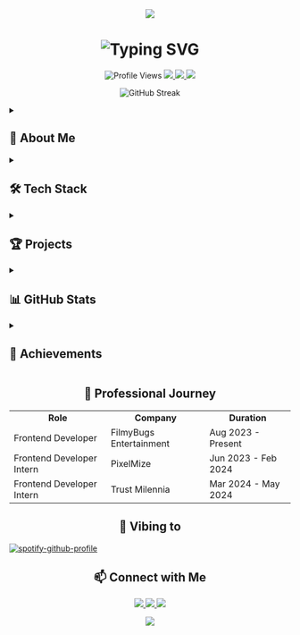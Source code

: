<div align="center">
  <img src="https://capsule-render.vercel.app/api?type=waving&color=blue&height=200&section=header&text=Sachin%20Parihar&fontSize=80&fontAlignY=35&animation=twinkling&fontColor=blue" />
</div>

<h1 align="center">
  <img src="https://readme-typing-svg.herokuapp.com?font=Fira+Code&size=35&duration=3500&pause=1000&color=FFFFFF&center=true&vCenter=true&width=500&lines=Frontend+Developer;React+Enthusiast;UI%2FUX+Aficionado" alt="Typing SVG" />
</h1>

<p align="center">
  <img src="https://komarev.com/ghpvc/?username=sachinparihar&style=for-the-badge&color=blue" alt="Profile Views" />
  <a href="mailto:pariharsachin5002@gmail.com">
    <img src="https://img.shields.io/badge/Email-D14836?style=for-the-badge&logo=gmail&logoColor=white"/>
  </a>
  <a href="https://linkedin.com/in/yourusername">
    <img src="https://img.shields.io/badge/LinkedIn-0077B5?style=for-the-badge&logo=linkedin&logoColor=white"/>
  </a>
  <a href="https://yourportfolio.com">
    <img src="https://img.shields.io/badge/Portfolio-1F6FEB?style=for-the-badge&logo=github&logoColor=white"/>
  </a>
</p>

<p align="center">
  <img src="https://github-readme-streak-stats.herokuapp.com/?user=sachinparihar&theme=tokyonight_duo&hide_border=true" alt="GitHub Streak" />
</p>

<details>
  <summary><h2>🚀 About Me</h2></summary>
  <p align="center">
    Passionate about crafting engaging and responsive web experiences. Currently pursuing my BCA at Manipal Online University Jaipur, I'm on a journey to turn innovative ideas into beautiful, functional realities.
  </p>
</details>

<details>
  <summary><h2>🛠️ Tech Stack</h2></summary>
  <p align="center">
    <img src="https://skillicons.dev/icons?i=html,css,js,react,nextjs,typescript,tailwind,nodejs,mongodb,bootstrap,python,firebase,supabase,github&perline=7" />
  </p>
</details>

<details>
  <summary><h2>🏆 Projects</h2></summary>
  <p align="center">
    <a href="https://github.com/Sheenu-exe/Synapse3" target="_blank">
      <img src="https://github-readme-stats.vercel.app/api/pin/?username=Sheenu-exe&repo=Synapse3&theme=react&bg_color=1F222E&title_color=F85D7F&hide_border=true&icon_color=F8D866&show_icons=true" alt="Synapse">
    </a>
    <a href="https://github.com/Sheenu-exe/GitaAI" target="_blank">
      <img src="https://github-readme-stats.vercel.app/api/pin/?username=Sheenu-exe&repo=GitaAI&theme=react&bg_color=1F222E&title_color=F85D7F&hide_border=true&icon_color=F8D866&show_icons=true" alt="Gita AI">
    </a>
    <a href="https://github.com/Sheenu-exe/Blaze" target="_blank">
      <img src="https://github-readme-stats.vercel.app/api/pin/?username=Sheenu-exe&repo=Blaze&theme=react&bg_color=1F222E&title_color=F85D7F&hide_border=true&icon_color=F8D866&show_icons=true" alt="Blaze AI">
    </a>
    <a href="https://github.com/Sheenu-exe/flick" target="_blank">
      <img src="https://github-readme-stats.vercel.app/api/pin/?username=Sheenu-exe&repo=flick&theme=react&bg_color=1F222E&title_color=F85D7F&hide_border=true&icon_color=F8D866&show_icons=true" alt="Flick">
    </a>
    <a href="https://github.com/Sheenu-exe/iWeather" target="_blank">
      <img src="https://github-readme-stats.vercel.app/api/pin/?username=Sheenu-exe&repo=iWeather&theme=react&bg_color=1F222E&title_color=F85D7F&hide_border=true&icon_color=F8D866&show_icons=true" alt="iWeather">
    </a>
    <a href="https://github.com/Sheenu-exe/BMI-calculator" target="_blank">
      <img src="https://github-readme-stats.vercel.app/api/pin/?username=Sheenu-exe&repo=BMI-calculator&theme=react&bg_color=1F222E&title_color=F85D7F&hide_border=true&icon_color=F8D866&show_icons=true" alt="BMI Calculator">
    </a>
  </p>
</details>

<details>
  <summary><h2>📊 GitHub Stats</h2></summary>
  <p align="center">
    <img src="https://github-readme-stats.vercel.app/api?username=sachinparihar&show_icons=true&theme=tokyonight" alt="GitHub Stats" />
    <img src="https://github-readme-stats.vercel.app/api/top-langs/?username=sachinparihar&layout=compact&theme=tokyonight" alt="Top Languages" />
  </p>
</details>

<details>
  <summary><h2>🏅 Achievements</h2></summary>
  <p align="center">
    <img src="https://github-profile-trophy.vercel.app/?username=sachinparihar&theme=darkhub&no-frame=true&row=1&column=6" alt="Trophies" />
  </p>
</details>

<h2 align="center">💼 Professional Journey</h2>

<p align="center">
  <table align="center">
    <tr>
      <td align="center"><b>Role</b></td>
      <td align="center"><b>Company</b></td>
      <td align="center"><b>Duration</b></td>
    </tr>
    <tr>
      <td>Frontend Developer</td>
      <td>FilmyBugs Entertainment</td>
      <td>Aug 2023 - Present</td>
    </tr>
    <tr>
      <td>Frontend Developer Intern</td>
      <td>PixelMize</td>
      <td>Jun 2023 - Feb 2024</td>
    </tr>
    <tr>
      <td>Frontend Developer Intern</td>
      <td>Trust Milennia</td>
      <td>Mar 2024 - May 2024</td>
    </tr>
  </table>
</p>

<h2 align="center">🎵 Vibing to</h2>

[![spotify-github-profile](https://spotify-github-profile.kittinanx.com/api/view?uid=yipphoioavdgt6njvw71ojp01&cover_image=true&theme=default&show_offline=false&background_color=121212&interchange=false&bar_color=53b14f&bar_color_cover=true)](https://github.com/kittinan/spotify-github-profile)

<h2 align="center">📫 Connect with Me</h2>

<p align="center">
  <a href="https://twitter.com/yourusername">
    <img src="https://img.shields.io/badge/Twitter-1DA1F2?style=for-the-badge&logo=twitter&logoColor=white" />
  </a>
  <a href="https://instagram.com/yourusername">
    <img src="https://img.shields.io/badge/Instagram-E4405F?style=for-the-badge&logo=instagram&logoColor=white" />
  </a>
  <a href="https://dev.to/yourusername">
    <img src="https://img.shields.io/badge/dev.to-0A0A0A?style=for-the-badge&logo=devdotto&logoColor=white" />
  </a>
</p>

<div align="center">
  <img src="https://capsule-render.vercel.app/api?type=waving&color=gradient&height=100&section=footer" />
</div>
